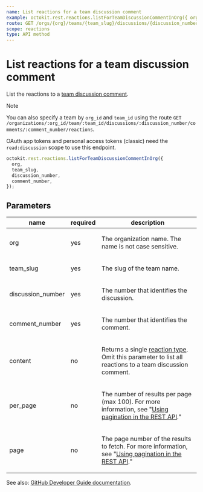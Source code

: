 ```yaml
---
name: List reactions for a team discussion comment
example: octokit.rest.reactions.listForTeamDiscussionCommentInOrg({ org, team_slug, discussion_number, comment_number })
route: GET /orgs/{org}/teams/{team_slug}/discussions/{discussion_number}/comments/{comment_number}/reactions
scope: reactions
type: API method
---
```


# List reactions for a team discussion comment

List the reactions to a [team discussion comment](https://docs.github.com/rest/teams/discussion-comments#get-a-discussion-comment).

> [!NOTE]
> You can also specify a team by `org_id` and `team_id` using the route `GET /organizations/:org_id/team/:team_id/discussions/:discussion_number/comments/:comment_number/reactions`.

OAuth app tokens and personal access tokens (classic) need the `read:discussion` scope to use this endpoint.

```js
octokit.rest.reactions.listForTeamDiscussionCommentInOrg({
  org,
  team_slug,
  discussion_number,
  comment_number,
});
```

## Parameters

<table>
  <thead>
    <tr>
      <th>name</th>
      <th>required</th>
      <th>description</th>
    </tr>
  </thead>
  <tbody>
    <tr><td>org</td><td>yes</td><td>

The organization name. The name is not case sensitive.

</td></tr>
<tr><td>team_slug</td><td>yes</td><td>

The slug of the team name.

</td></tr>
<tr><td>discussion_number</td><td>yes</td><td>

The number that identifies the discussion.

</td></tr>
<tr><td>comment_number</td><td>yes</td><td>

The number that identifies the comment.

</td></tr>
<tr><td>content</td><td>no</td><td>

Returns a single [reaction type](https://docs.github.com/rest/reactions/reactions#about-reactions). Omit this parameter to list all reactions to a team discussion comment.

</td></tr>
<tr><td>per_page</td><td>no</td><td>

The number of results per page (max 100). For more information, see "[Using pagination in the REST API](https://docs.github.com/rest/using-the-rest-api/using-pagination-in-the-rest-api)."

</td></tr>
<tr><td>page</td><td>no</td><td>

The page number of the results to fetch. For more information, see "[Using pagination in the REST API](https://docs.github.com/rest/using-the-rest-api/using-pagination-in-the-rest-api)."

</td></tr>
  </tbody>
</table>

See also: [GitHub Developer Guide documentation](https://docs.github.com/rest/reactions/reactions#list-reactions-for-a-team-discussion-comment).
